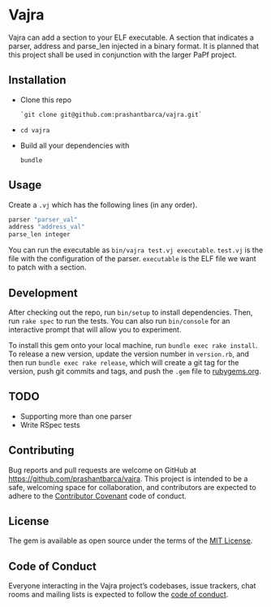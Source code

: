 # Vajra

Vajra can add a section to your ELF executable. A section that indicates a parser, address and parse_len injected in a binary format. It is planned that this project shall be used in conjunction with the larger PaPf project.

## Installation

- Clone this repo

      `git clone git@github.com:prashantbarca/vajra.git`

- `cd vajra`

- Build all your dependencies with

  	`bundle`

## Usage

Create a `.vj` which has the following lines (in any order).

```ruby
parser "parser_val"
address "address_val"
parse_len integer
```

You can run the executable as `bin/vajra test.vj executable`.
`test.vj` is the file with the configuration of the parser. `executable` is the ELF file we want to patch with a section.

## Development

After checking out the repo, run `bin/setup` to install dependencies. Then, run `rake spec` to run the tests. You can also run `bin/console` for an interactive prompt that will allow you to experiment.

To install this gem onto your local machine, run `bundle exec rake install`. To release a new version, update the version number in `version.rb`, and then run `bundle exec rake release`, which will create a git tag for the version, push git commits and tags, and push the `.gem` file to [rubygems.org](https://rubygems.org).

## TODO

- Supporting more than one parser
- Write RSpec tests

## Contributing

Bug reports and pull requests are welcome on GitHub at https://github.com/prashantbarca/vajra. This project is intended to be a safe, welcoming space for collaboration, and contributors are expected to adhere to the [Contributor Covenant](http://contributor-covenant.org) code of conduct.

## License

The gem is available as open source under the terms of the [MIT License](https://opensource.org/licenses/MIT).

## Code of Conduct

Everyone interacting in the Vajra project’s codebases, issue trackers, chat rooms and mailing lists is expected to follow the [code of conduct](https://github.com/[USERNAME]/vajra/blob/master/CODE_OF_CONDUCT.md).
